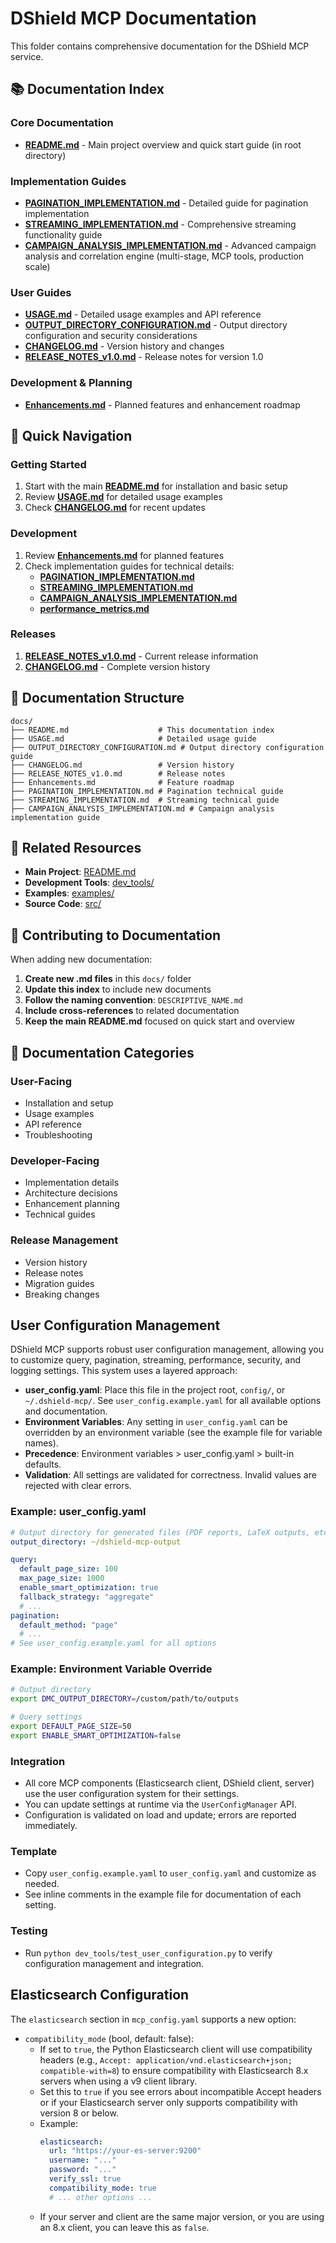 # DShield MCP Documentation

This folder contains comprehensive documentation for the DShield MCP service.

## 📚 Documentation Index

### **Core Documentation**
- **[README.md](../README.md)** - Main project overview and quick start guide (in root directory)

### **Implementation Guides**
- **[PAGINATION_IMPLEMENTATION.md](PAGINATION_IMPLEMENTATION.md)** - Detailed guide for pagination implementation
- **[STREAMING_IMPLEMENTATION.md](STREAMING_IMPLEMENTATION.md)** - Comprehensive streaming functionality guide
- **[CAMPAIGN_ANALYSIS_IMPLEMENTATION.md](CAMPAIGN_ANALYSIS_IMPLEMENTATION.md)** - Advanced campaign analysis and correlation engine (multi-stage, MCP tools, production scale)

### **User Guides**
- **[USAGE.md](USAGE.md)** - Detailed usage examples and API reference
- **[OUTPUT_DIRECTORY_CONFIGURATION.md](OUTPUT_DIRECTORY_CONFIGURATION.md)** - Output directory configuration and security considerations
- **[CHANGELOG.md](CHANGELOG.md)** - Version history and changes
- **[RELEASE_NOTES_v1.0.md](RELEASE_NOTES_v1.0.md)** - Release notes for version 1.0

### **Development & Planning**
- **[Enhancements.md](Enhancements.md)** - Planned features and enhancement roadmap

## 🚀 Quick Navigation

### **Getting Started**
1. Start with the main **[README.md](../README.md)** for installation and basic setup
2. Review **[USAGE.md](USAGE.md)** for detailed usage examples
3. Check **[CHANGELOG.md](CHANGELOG.md)** for recent updates

### **Development**
1. Review **[Enhancements.md](Enhancements.md)** for planned features
2. Check implementation guides for technical details:
   - **[PAGINATION_IMPLEMENTATION.md](PAGINATION_IMPLEMENTATION.md)**
   - **[STREAMING_IMPLEMENTATION.md](STREAMING_IMPLEMENTATION.md)**
   - **[CAMPAIGN_ANALYSIS_IMPLEMENTATION.md](CAMPAIGN_ANALYSIS_IMPLEMENTATION.md)**
   - **[performance_metrics.md](performance_metrics.md)**
   
### **Releases**
1. **[RELEASE_NOTES_v1.0.md](RELEASE_NOTES_v1.0.md)** - Current release information
2. **[CHANGELOG.md](CHANGELOG.md)** - Complete version history

## 📖 Documentation Structure

```
docs/
├── README.md                    # This documentation index
├── USAGE.md                     # Detailed usage guide
├── OUTPUT_DIRECTORY_CONFIGURATION.md # Output directory configuration guide
├── CHANGELOG.md                 # Version history
├── RELEASE_NOTES_v1.0.md        # Release notes
├── Enhancements.md              # Feature roadmap
├── PAGINATION_IMPLEMENTATION.md # Pagination technical guide
├── STREAMING_IMPLEMENTATION.md  # Streaming technical guide
├── CAMPAIGN_ANALYSIS_IMPLEMENTATION.md # Campaign analysis implementation guide
```

## 🔗 Related Resources

- **Main Project**: [README.md](../README.md)
- **Development Tools**: [dev_tools/](../dev_tools/)
- **Examples**: [examples/](../examples/)
- **Source Code**: [src/](../src/)

## 📝 Contributing to Documentation

When adding new documentation:

1. **Create new .md files** in this `docs/` folder
2. **Update this index** to include new documents
3. **Follow the naming convention**: `DESCRIPTIVE_NAME.md`
4. **Include cross-references** to related documentation
5. **Keep the main README.md** focused on quick start and overview

## 🎯 Documentation Categories

### **User-Facing**
- Installation and setup
- Usage examples
- API reference
- Troubleshooting

### **Developer-Facing**
- Implementation details
- Architecture decisions
- Enhancement planning
- Technical guides

### **Release Management**
- Version history
- Release notes
- Migration guides
- Breaking changes 

## User Configuration Management

DShield MCP supports robust user configuration management, allowing you to customize query, pagination, streaming, performance, security, and logging settings. This system uses a layered approach:

- **user_config.yaml**: Place this file in the project root, `config/`, or `~/.dshield-mcp/`. See `user_config.example.yaml` for all available options and documentation.
- **Environment Variables**: Any setting in `user_config.yaml` can be overridden by an environment variable (see the example file for variable names).
- **Precedence**: Environment variables > user_config.yaml > built-in defaults.
- **Validation**: All settings are validated for correctness. Invalid values are rejected with clear errors.

### Example: user_config.yaml

```yaml
# Output directory for generated files (PDF reports, LaTeX outputs, etc.)
output_directory: ~/dshield-mcp-output

query:
  default_page_size: 100
  max_page_size: 1000
  enable_smart_optimization: true
  fallback_strategy: "aggregate"
  # ...
pagination:
  default_method: "page"
  # ...
# See user_config.example.yaml for all options
```

### Example: Environment Variable Override

```bash
# Output directory
export DMC_OUTPUT_DIRECTORY=/custom/path/to/outputs

# Query settings
export DEFAULT_PAGE_SIZE=50
export ENABLE_SMART_OPTIMIZATION=false
```

### Integration
- All core MCP components (Elasticsearch client, DShield client, server) use the user configuration system for their settings.
- You can update settings at runtime via the `UserConfigManager` API.
- Configuration is validated on load and update; errors are reported immediately.

### Template
- Copy `user_config.example.yaml` to `user_config.yaml` and customize as needed.
- See inline comments in the example file for documentation of each setting.

### Testing
- Run `python dev_tools/test_user_configuration.py` to verify configuration management and integration. 

## Elasticsearch Configuration

The `elasticsearch` section in `mcp_config.yaml` supports a new option:

- `compatibility_mode` (bool, default: false):
    - If set to `true`, the Python Elasticsearch client will use compatibility headers (e.g., `Accept: application/vnd.elasticsearch+json; compatible-with=8`) to ensure compatibility with Elasticsearch 8.x servers when using a v9 client library.
    - Set this to `true` if you see errors about incompatible Accept headers or if your Elasticsearch server only supports compatibility with version 8 or below.
    - Example:
      ```yaml
      elasticsearch:
        url: "https://your-es-server:9200"
        username: "..."
        password: "..."
        verify_ssl: true
        compatibility_mode: true
        # ... other options ...
      ```
    - If your server and client are the same major version, or you are using an 8.x client, you can leave this as `false`. 